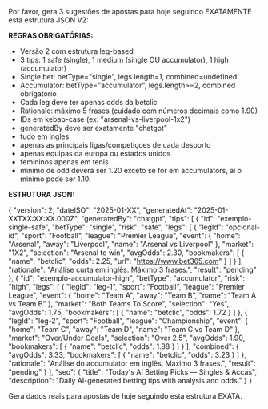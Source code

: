 Por favor, gera 3 sugestões de apostas para hoje seguindo EXATAMENTE esta estrutura JSON V2:

**REGRAS OBRIGATÓRIAS:**
- Versão 2 com estrutura leg-based
- 3 tips: 1 safe (single), 1 medium (single OU accumulator), 1 high (accumulator)
- Single bet: betType="single", legs.length=1, combined=undefined
- Accumulator: betType="accumulator", legs.length>=2, combined obrigatório
- Cada leg deve ter apenas odds da betclic
- Rationale: máximo 5 frases (cuidado com números decimais como 1.90)
- IDs em kebab-case (ex: "arsenal-vs-liverpool-1x2")
- generatedBy deve ser exatamente "chatgpt"
- tudo em ingles
- apenas as principais ligas/competiçoes de cada desporto
- apenas equipas da europa ou estados unidos 
- femininos apenas em tenis
- minimo de odd deverá ser 1.20 exceto se for em accumulators, ai o minimo pode ser 1.10.

**ESTRUTURA JSON:**

{
"version": 2,
"dateISO": "2025-01-XX",
"generatedAt": "2025-01-XXTXX:XX:XX.000Z",
"generatedBy": "chatgpt",
"tips": [
{
"id": "exemplo-single-safe",
"betType": "single",
"risk": "safe",
"legs": [
{
"legId": "opcional-id",
"sport": "Football",
"league": "Premier League",
"event": {
"home": "Arsenal",
"away": "Liverpool",
"name": "Arsenal vs Liverpool"
},
"market": "1X2",
"selection": "Arsenal to win",
"avgOdds": 2.30,
"bookmakers": [
{ "name": "betclic", "odds": 2.25, "url": "https://www.bet365.com" }
]
}
],
"rationale": "Análise curta em inglês. Máximo 3 frases.",
"result": "pending"
},
{
"id": "exemplo-accumulator-high",
"betType": "accumulator",
"risk": "high",
"legs": [
{
"legId": "leg-1",
"sport": "Football",
"league": "Premier League",
"event": { "home": "Team A", "away": "Team B", "name": "Team A vs Team B" },
"market": "Both Teams To Score",
"selection": "Yes",
"avgOdds": 1.75,
"bookmakers": [
{ "name": "betclic", "odds": 1.72 }
]
},
{
"legId": "leg-2",
"sport": "Football",
"league": "Championship",
"event": { "home": "Team C", "away": "Team D", "name": "Team C vs Team D" },
"market": "Over/Under Goals",
"selection": "Over 2.5",
"avgOdds": 1.90,
"bookmakers": [
{ "name": "betclic", "odds": 1.88 }
]
}
],
"combined": {
"avgOdds": 3.33,
"bookmakers": [
{ "name": "betclic", "odds": 3.23 }
]
},
"rationale": "Análise do accumulator em inglês. Máximo 3 frases.",
"result": "pending"
}
],
"seo": {
"title": "Today's AI Betting Picks — Singles & Accas",
"description": "Daily AI-generated betting tips with analysis and odds."
}
}

Gera dados reais para apostas de hoje seguindo esta estrutura EXATA.